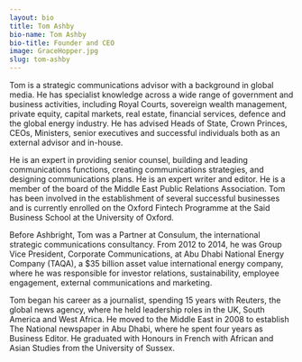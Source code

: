 ```yaml
---
layout: bio
title: Tom Ashby
bio-name: Tom Ashby
bio-title: Founder and CEO
image: GraceHopper.jpg
slug: tom-ashby
---
```


Tom is a strategic communications advisor with a background in global media. He has specialist knowledge across a wide range of government and business activities, including Royal Courts, sovereign wealth management, private equity, capital markets, real estate, financial services, defence and the global energy industry. He has advised Heads of State, Crown Princes, CEOs, Ministers, senior executives and successful individuals both as an external advisor and in-house.

He is an expert in providing senior counsel, building and leading communications functions, creating communications strategies, and designing communications plans. He is an expert writer and editor. He is a member of the board of the Middle East Public Relations Association. Tom has been involved in the establishment of several successful businesses and is currently enrolled on the Oxford Fintech Programme at the Said Business School at the University of Oxford.

Before Ashbright, Tom was a Partner at Consulum, the international strategic communications consultancy. From 2012 to 2014, he was Group Vice President, Corporate Communications, at Abu Dhabi National Energy Company (TAQA), a $35 billion asset value international energy company, where he was responsible for investor relations, sustainability, employee engagement, external communications and marketing.

Tom began his career as a journalist, spending 15 years with Reuters, the global news agency, where he held leadership roles in the UK, South America and West Africa. He moved to the Middle East in 2008 to establish The National newspaper in Abu Dhabi, where he spent four years as Business Editor. He graduated with Honours in French with African and Asian Studies from the University of Sussex.
